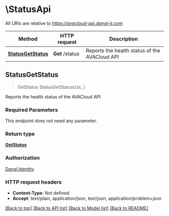 # \StatusApi

All URIs are relative to *https://avacloud-api.dangl-it.com*

Method | HTTP request | Description
------------- | ------------- | -------------
[**StatusGetStatus**](StatusApi.md#StatusGetStatus) | **Get** /status | Reports the health status of the AVACloud API



## StatusGetStatus

> GetStatus StatusGetStatus(ctx, )

Reports the health status of the AVACloud API

### Required Parameters

This endpoint does not need any parameter.

### Return type

[**GetStatus**](GetStatus.md)

### Authorization

[Dangl.Identity](../README.md#Dangl.Identity)

### HTTP request headers

- **Content-Type**: Not defined
- **Accept**: text/plain, application/json, text/json, application/problem+json

[[Back to top]](#) [[Back to API list]](../README.md#documentation-for-api-endpoints)
[[Back to Model list]](../README.md#documentation-for-models)
[[Back to README]](../README.md)

